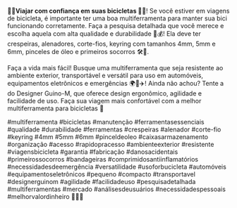 🚴‍♂️**Viajar com confiança em suas bicicletas 🚴‍♀️**! Se você estiver em viagens de bicicleta, é importante ter uma boa multiferramenta para manter sua bici funcionando corretamente. Faça a pesquisa detalhada que você merece e escolha aquela com alta qualidade e durabilidade 💼💰! Ela deve ter crespeiras, alenadores, corte-fios, keyring com tamanhos 4mm, 5mm e 6mm, pinceles de óleo e primeiros socorros 🛠️🏥.

Faça a vida mais fácil! Busque uma multiferramenta que seja resistente ao ambiente exterior, transportável e versátil para uso em automóveis, equipamentos eletrônicos e emergências 🌍🔧✈️! Ainda não achou? Tente a do Designer Guino-M, que oferece design ergonômico, agilidade e facilidade de uso. Faça sua viagem mais confortável com a melhor multiferramenta para bicicletas 🌟

#multiferramenta #bicicletas #manutenção #ferramentasessenciais #qualidade #durabilidade #ferramentas #crespeiras #alenador #corte-fio #keyring #4mm #5mm #6mm #pinceldeoleo #caixasarmazenamento #organização #acesso #rapidopracesso #ambienteexterior #resistente #viagensbicicleta #garantia #fabricação #danosacidentais #primeirossocorros #bandageiras #comprimidosantiinflamatórios #necessidadesdeemergência #versatilidade #usoforbucicleta #automóveis #equipamentoseletrônicos #pequeno #compacto #transportavel #designerguinom #agilidade #facilidadeuso #pesquisadetalhada #multiferramentas #mercado #análisesdeusuários #necessidadespessoais #melhorvalordinheiro 🔎💼🌟